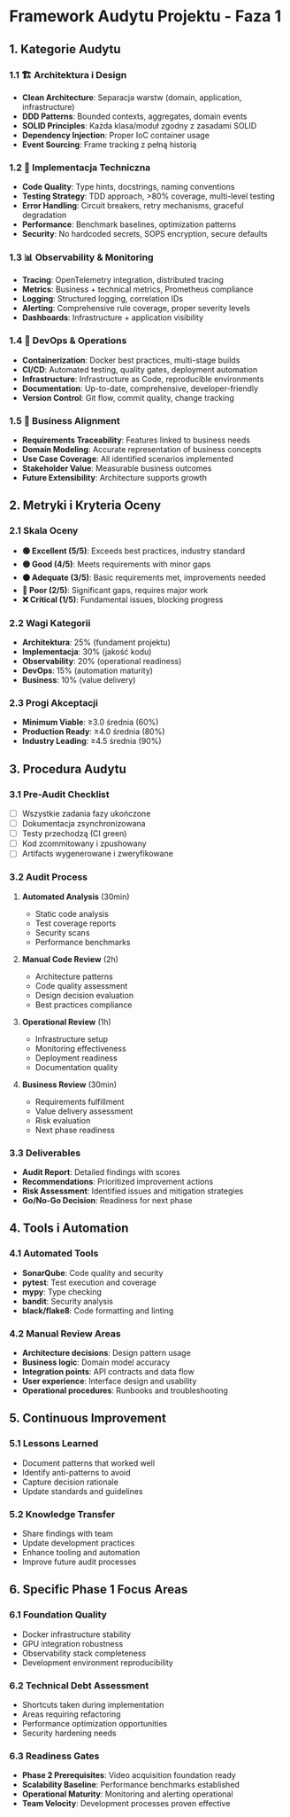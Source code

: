# Framework Audytu Projektu - Faza 1

## 1. Kategorie Audytu

### 1.1 🏗️ **Architektura i Design**
- **Clean Architecture**: Separacja warstw (domain, application, infrastructure)
- **DDD Patterns**: Bounded contexts, aggregates, domain events
- **SOLID Principles**: Każda klasa/moduł zgodny z zasadami SOLID
- **Dependency Injection**: Proper IoC container usage
- **Event Sourcing**: Frame tracking z pełną historią

### 1.2 🔧 **Implementacja Techniczna**
- **Code Quality**: Type hints, docstrings, naming conventions
- **Testing Strategy**: TDD approach, >80% coverage, multi-level testing
- **Error Handling**: Circuit breakers, retry mechanisms, graceful degradation
- **Performance**: Benchmark baselines, optimization patterns
- **Security**: No hardcoded secrets, SOPS encryption, secure defaults

### 1.3 📊 **Observability & Monitoring**
- **Tracing**: OpenTelemetry integration, distributed tracing
- **Metrics**: Business + technical metrics, Prometheus compliance
- **Logging**: Structured logging, correlation IDs
- **Alerting**: Comprehensive rule coverage, proper severity levels
- **Dashboards**: Infrastructure + application visibility

### 1.4 🔄 **DevOps & Operations**
- **Containerization**: Docker best practices, multi-stage builds
- **CI/CD**: Automated testing, quality gates, deployment automation
- **Infrastructure**: Infrastructure as Code, reproducible environments
- **Documentation**: Up-to-date, comprehensive, developer-friendly
- **Version Control**: Git flow, commit quality, change tracking

### 1.5 🎯 **Business Alignment**
- **Requirements Traceability**: Features linked to business needs
- **Domain Modeling**: Accurate representation of business concepts
- **Use Case Coverage**: All identified scenarios implemented
- **Stakeholder Value**: Measurable business outcomes
- **Future Extensibility**: Architecture supports growth

## 2. Metryki i Kryteria Oceny

### 2.1 Skala Oceny
- **🟢 Excellent (5/5)**: Exceeds best practices, industry standard
- **🟡 Good (4/5)**: Meets requirements with minor gaps
- **🟠 Adequate (3/5)**: Basic requirements met, improvements needed
- **🔴 Poor (2/5)**: Significant gaps, requires major work
- **❌ Critical (1/5)**: Fundamental issues, blocking progress

### 2.2 Wagi Kategorii
- **Architektura**: 25% (fundament projektu)
- **Implementacja**: 30% (jakość kodu)
- **Observability**: 20% (operational readiness)
- **DevOps**: 15% (automation maturity)
- **Business**: 10% (value delivery)

### 2.3 Progi Akceptacji
- **Minimum Viable**: ≥3.0 średnia (60%)
- **Production Ready**: ≥4.0 średnia (80%)
- **Industry Leading**: ≥4.5 średnia (90%)

## 3. Procedura Audytu

### 3.1 Pre-Audit Checklist
- [ ] Wszystkie zadania fazy ukończone
- [ ] Dokumentacja zsynchronizowana
- [ ] Testy przechodzą (CI green)
- [ ] Kod zcommitowany i zpushowany
- [ ] Artifacts wygenerowane i zweryfikowane

### 3.2 Audit Process
1. **Automated Analysis** (30min)
   - Static code analysis
   - Test coverage reports
   - Security scans
   - Performance benchmarks

2. **Manual Code Review** (2h)
   - Architecture patterns
   - Code quality assessment
   - Design decision evaluation
   - Best practices compliance

3. **Operational Review** (1h)
   - Infrastructure setup
   - Monitoring effectiveness
   - Deployment readiness
   - Documentation quality

4. **Business Review** (30min)
   - Requirements fulfillment
   - Value delivery assessment
   - Risk evaluation
   - Next phase readiness

### 3.3 Deliverables
- **Audit Report**: Detailed findings with scores
- **Recommendations**: Prioritized improvement actions
- **Risk Assessment**: Identified issues and mitigation strategies
- **Go/No-Go Decision**: Readiness for next phase

## 4. Tools i Automation

### 4.1 Automated Tools
- **SonarQube**: Code quality and security
- **pytest**: Test execution and coverage
- **mypy**: Type checking
- **bandit**: Security analysis
- **black/flake8**: Code formatting and linting

### 4.2 Manual Review Areas
- **Architecture decisions**: Design pattern usage
- **Business logic**: Domain model accuracy
- **Integration points**: API contracts and data flow
- **User experience**: Interface design and usability
- **Operational procedures**: Runbooks and troubleshooting

## 5. Continuous Improvement

### 5.1 Lessons Learned
- Document patterns that worked well
- Identify anti-patterns to avoid
- Capture decision rationale
- Update standards and guidelines

### 5.2 Knowledge Transfer
- Share findings with team
- Update development practices
- Enhance tooling and automation
- Improve future audit processes

## 6. Specific Phase 1 Focus Areas

### 6.1 Foundation Quality
- Docker infrastructure stability
- GPU integration robustness
- Observability stack completeness
- Development environment reproducibility

### 6.2 Technical Debt Assessment
- Shortcuts taken during implementation
- Areas requiring refactoring
- Performance optimization opportunities
- Security hardening needs

### 6.3 Readiness Gates
- **Phase 2 Prerequisites**: Video acquisition foundation ready
- **Scalability Baseline**: Performance benchmarks established
- **Operational Maturity**: Monitoring and alerting operational
- **Team Velocity**: Development processes proven effective
